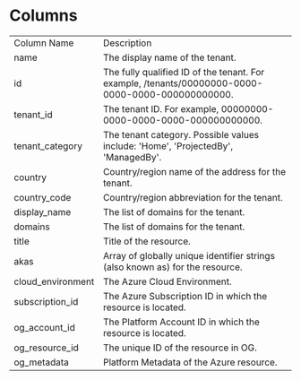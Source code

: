 # Columns  

<table>
	<tr><td>Column Name</td><td>Description</td></tr>
	<tr><td>name</td><td>The display name of the tenant.</td></tr>
	<tr><td>id</td><td>The fully qualified ID of the tenant. For example, /tenants/00000000-0000-0000-0000-000000000000.</td></tr>
	<tr><td>tenant_id</td><td>The tenant ID. For example, 00000000-0000-0000-0000-000000000000.</td></tr>
	<tr><td>tenant_category</td><td>The tenant category. Possible values include: &#39;Home&#39;, &#39;ProjectedBy&#39;, &#39;ManagedBy&#39;.</td></tr>
	<tr><td>country</td><td>Country/region name of the address for the tenant.</td></tr>
	<tr><td>country_code</td><td>Country/region abbreviation for the tenant.</td></tr>
	<tr><td>display_name</td><td>The list of domains for the tenant.</td></tr>
	<tr><td>domains</td><td>The list of domains for the tenant.</td></tr>
	<tr><td>title</td><td>Title of the resource.</td></tr>
	<tr><td>akas</td><td>Array of globally unique identifier strings (also known as) for the resource.</td></tr>
	<tr><td>cloud_environment</td><td>The Azure Cloud Environment.</td></tr>
	<tr><td>subscription_id</td><td>The Azure Subscription ID in which the resource is located.</td></tr>
	<tr><td>og_account_id</td><td>The Platform Account ID in which the resource is located.</td></tr>
	<tr><td>og_resource_id</td><td>The unique ID of the resource in OG.</td></tr>
	<tr><td>og_metadata</td><td>Platform Metadata of the Azure resource.</td></tr>
</table>